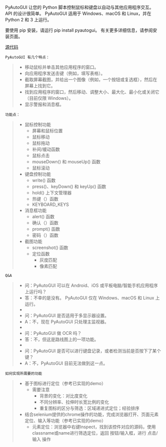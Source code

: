 PyAutoGUI 让您的 Python 脚本控制鼠标和键盘以自动与其他应用程序交互。 API 的设计很简单。 PyAutoGUI 适用于 Windows、macOS 和 Linux，并在 
Python 2 和 3 上运行。

要使用 pip 安装，请运行 pip install pyautogui。 有关更多详细信息，请参阅安装页面。

[源代码](https://github.com/asweigart/pyautogui)

    PyAutoGUI 有几个特点：
> * 移动鼠标并单击其他应用程序的窗口。
> * 向应用程序发送击键（例如，填写表格）。
> * 截取屏幕截图，并给出一个图像（例如，一个按钮或复选框），然后在屏幕上找到它。
> * 找到应用程序的窗口，然后移动、调整大小、最大化、最小化或关闭它（目前仅限 Windows）。
> * 显示警报和消息框。

    功能点：
> * 鼠标控制功能
>   * 屏幕和鼠标位置
>   * 鼠标移动
>   * 鼠标拖动
>   * 补间/缓动函数
>   * 鼠标点击
>   * mouseDown() 和 mouseUp() 函数
>   * 鼠标滚动
> * 键盘控制功能
>   * write() 函数
>   * press()、keyDown() 和 keyUp() 函数
>   * hold() 上下文管理器
>   * 热键（）函数
>   * KEYBOARD_KEYS
> * 消息框功能
>   * alert() 函数
>   * 确认（）函数
>   * prompt() 函数
>   * 密码（）函数
> * 截图功能
>   * screenshot() 函数
>   * 定位函数
>       * 灰度匹配
>       * 像素匹配

    Q&A
> * 问：PyAutoGUI 可以在 Android、iOS 或平板电脑/智能手机应用程序上运行吗？
> * 答：不幸的是没有。 PyAutoGUI 仅在 Windows、macOS 和 Linux 上运行。
> * 
> * 问：PyAutoGUI 是否适用于多显示器设置。
> * A：不，现在 PyAutoGUI 只处理主监视器。
> * 
> * 问：PyAutoGUI 做 OCR 吗？
> * 答：不，但这是路线图上的一项功能。
> * 
> * 问：PyAutoGUI 是否可以进行键盘记录，或者检测当前是否按下了某个键？
> * A：不，PyAutoGUI 目前无法做到这一点。

    如何实现所需要的功能
> * 基于图标进行定位（参考已实现的demo）
>   * 需要注意 
>       * 背景的变化：对比度变化
>       * 不同分辨率、拉伸时长宽比例的变化
>       * 重复图标的区分与筛选：区域递进式定位；经验排序
> * 结合selenium提供的chrome操作的功能，完成浏览器打开、页面元素定位、输入等功能（参考已实现的demo）
>   * 元素定位：浏览器中右键Inspect，找到该控件对应的源码，使用classname或name进行筛选定位，返回 按钮/输入框，进行 点击/输入 操作
